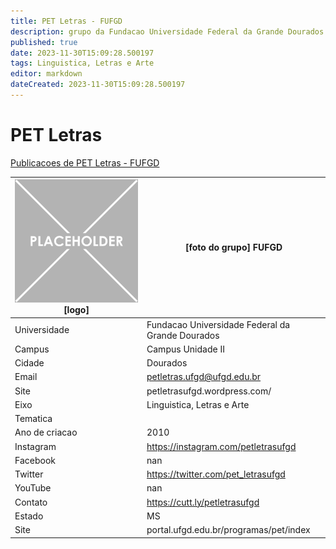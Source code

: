 ```yaml
---
title: PET Letras - FUFGD
description: grupo da Fundacao Universidade Federal da Grande Dourados
published: true
date: 2023-11-30T15:09:28.500197
tags: Linguistica, Letras e Arte
editor: markdown
dateCreated: 2023-11-30T15:09:28.500197
---
```


# PET Letras

[Publicacoes de PET Letras - FUFGD](/atividade/52PETLetrasFUFGD/feed.md)

| ![placeholder.png](/placeholder.png) [logo] | [foto do grupo] FUFGD         |
| ------------------------------------------- | ------------------------------------------------- |
| Universidade                                | Fundacao Universidade Federal da Grande Dourados      |
| Campus                                      | Campus Unidade II            |
| Cidade                                      | Dourados             |
| Email                                       | petletras.ufgd@ufgd.edu.br             |
| Site                                        | petletrasufgd.wordpress.com/              |
| Eixo                                        | Linguistica, Letras e Arte              |
| Tematica                                    |           |
| Ano de criacao                              | 2010        |
| Instagram                                   | https://instagram.com/petletrasufgd         |
| Facebook                                    | nan          |
| Twitter                                     | https://twitter.com/pet_letrasufgd           |
| YouTube                                     | nan           |
| Contato                                     | https://cutt.ly/petletrasufgd         |
| Estado                                      |  MS            |
| Site                                        | portal.ufgd.edu.br/programas/pet/index |
